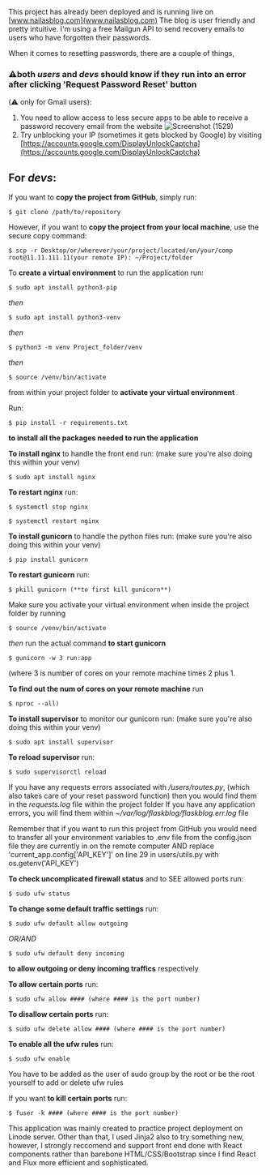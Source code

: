    This project has already been deployed and is running live on [www.nailasblog.com](www.nailasblog.com)
The blog is user friendly and pretty intuitive. I'm using a free Mailgun API to send recovery emails to users 
who have forgotten their passwords. 

 When it comes to resetting passwords, there are a couple of things,

### ⚠️both ***users*** and ***devs*** should know if they run into an error after clicking 'Request Password Reset' button 
(⚠️ only for Gmail users):
1. You need to allow access to less secure apps to be able to receive a password recovery email from the website
![Screenshot (1529)](https://user-images.githubusercontent.com/42359973/102000584-e47c5500-3cb6-11eb-811f-ed5b21e9f404.png)
2. Try unblocking your IP (sometimes it gets blocked by Google) by visiting [https://accounts.google.com/DisplayUnlockCaptcha](https://accounts.google.com/DisplayUnlockCaptcha)

## For ***devs***:

If you want to **copy the project from GitHub**, simply run:
```
$ git clone /path/to/repository
```

However, if you want to **copy the project from your local machine**, use the secure copy command:
```
$ scp -r Desktop/or/wherever/your/project/located/on/your/comp root@11.11.111.11(your remote IP): ~/Project/folder
```
To **create a virtual environment** to run the application run:
```
$ sudo apt install python3-pip
```
*then*
```
$ sudo apt install python3-venv
```
*then*
```
$ python3 -m venv Project_folder/venv
```
*then*
```
$ source /venv/bin/activate
```
from within your project folder to **activate your virtual environment**

Run:
```
$ pip install -r requirements.txt
```
**to install all the packages needed to run the application**

**To install nginx** to handle the front end run: (make sure you're also doing this within your venv)
```
$ sudo apt install nginx
```
**To restart nginx** run:
```
$ systemctl stop nginx
```
```
$ systemctl restart nginx
```
**To install gunicorn** to handle the python files run: (make sure you're also doing this within your venv)
```
$ pip install gunicorn
```

**To restart gunicorn** run:
```
$ pkill gunicorn (**to first kill gunicorn**)
```
Make sure you activate your virtual environment when inside the project folder by running
```
$ source /venv/bin/activate
```
*then* run the actual command **to start gunicorn**
```
$ gunicorn -w 3 run:app 
```
(where 3 is number of cores on your remote machine times 2 plus 1. 

**To find out the num of cores on your remote machine** run 
```
$ nproc --all)
```
**To install supervisor** to monitor our gunicorn run: (make sure you're also doing this within your venv)
```
$ sudo apt install supervisor
```
**To reload supervisor** run:
```
$ sudo supervisorctl reload
```
If you have any requests errors associated with */users/routes.py*, (which also takes care of your reset password function)
then you would find them in the *requests.log* file within the project folder
If you have any application errors, you will find them within *~/var/log/flaskblog/flaskblog.err.log* file

Remember that if you want to run this project from GitHub you would need to transfer all your environment variables
to .env file from the config.json file they are currently in on the remote computer AND 
replace 'current_app.config['API_KEY']' on line 29 in users/utils.py with os.getenv('API_KEY')

**To check uncomplicated firewall status** and to SEE allowed ports run:
```
$ sudo ufw status
```
**To change some default traffic settings** run:
```
$ sudo ufw default allow outgoing 
```
*OR/AND*
```
$ sudo ufw default deny incoming 
```
**to allow outgoing or deny incoming traffics** respectively

**To allow certain ports** run:
```
$ sudo ufw allow #### (where #### is the port number)
```
**To disallow certain ports** run:
```
$ sudo ufw delete allow #### (where #### is the port number)
```
**To enable all the ufw rules** run:
```
$ sudo ufw enable
```
You have to be added as the user of sudo group by the root or be the root yourself to add or delete ufw rules

If you want **to kill certain ports** run:
```
$ fuser -k #### (where #### is the port number)
```
This application was mainly created to practice project deployment on Linode server. Other than that, I used Jinja2 also to try something new, however, I strongly reccomend and support front end done with React components rather 
than  barebone HTML/CSS/Bootstrap since I find React and Flux more efficient and sophisticated. 
